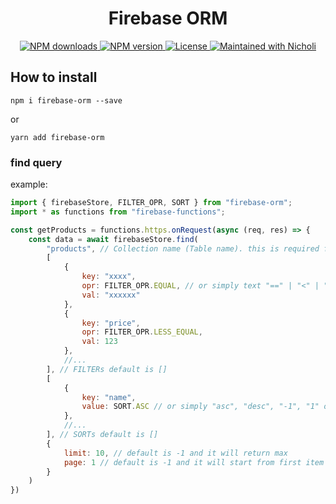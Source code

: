 <h1 align="center">Firebase ORM</h1>

<p align="center">
    <a href="https://www.npmjs.com/package/firebase-orm">
        <img src="https://img.shields.io/npm/dm/firebase-orm.svg?style=flat-square" alt="NPM downloads">
    </a>
    <a href="https://www.npmjs.com/package/firebase-orm">
        <img src="https://img.shields.io/npm/v/firebase-orm.svg?style=flat-square" alt="NPM version">
    </a>
    <a href="/LICENSE">
        <img src="https://img.shields.io/npm/l/firebase-orm.svg?style=flat-square" alt="License">
    </a>
    <a href="https://nicholijin.com/">
        <img src="https://img.shields.io/badge/maintained%20with-Nicholi-cc00ff.svg?style=flat-square" alt="Maintained with Nicholi">
    </a>
</p>

## How to install
```
npm i firebase-orm --save
```
or
```
yarn add firebase-orm
```
### find query

example:
```js
import { firebaseStore, FILTER_OPR, SORT } from "firebase-orm";
import * as functions from "firebase-functions";

const getProducts = functions.https.onRequest(async (req, res) => {
    const data = await firebaseStore.find(
        "products", // Collection name (Table name). this is required field
        [
            {
                key: "xxxx",
                opr: FILTER_OPR.EQUAL, // or simply text "==" | "<" | "<=" | ">" | ">=" | "!=" | "array-contains" | "array-contains-any" | "in" | "not-in"
                val: "xxxxxx"
            },
            {
                key: "price",
                opr: FILTER_OPR.LESS_EQUAL,
                val: 123
            },
            //...
        ], // FILTERs default is []
        [
            {
                key: "name",
                value: SORT.ASC // or simply "asc", "desc", "-1", "1" or you may not define default will be "asc".
            },
            //...
        ], // SORTs default is []
        {
            limit: 10, // default is -1 and it will return max 
            page: 1 // default is -1 and it will start from first item
        }
    )
})
```
